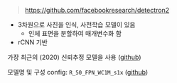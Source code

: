> https://github.com/facebookresearch/detectron2

- 3차원으로 사진을 인식, 사전학습 모델이 있음
    - 인체 표면을 분할하여 매개변수화 함
- rCNN 기반

가장 최근의 (2020) 신뢰추정 모델을 사용 ([github](https://github.com/facebookresearch/detectron2/blob/main/projects/DensePose/doc/DENSEPOSE_IUV.md#ModelZoo))

모델명 및 구성 config: `R_50_FPN_WC1M_s1x` ([github](https://github.com/facebookresearch/detectron2/blob/main/projects/DensePose/configs/densepose_rcnn_R_50_FPN_WC1M_s1x.yaml))